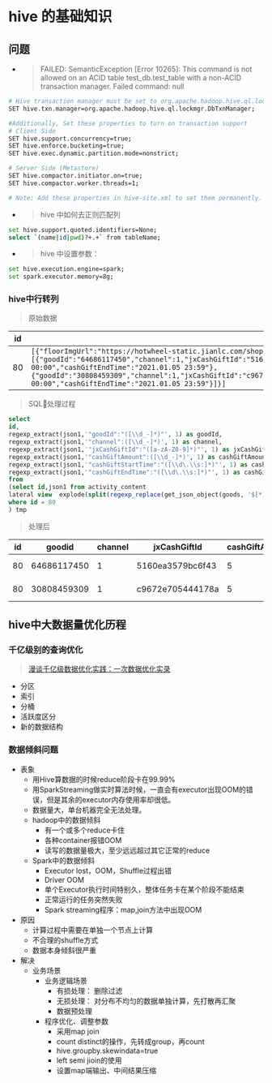 # hive 的基础知识  

## 问题  
  
- > FAILED: SemanticException [Error 10265]: This command is not allowed on an ACID table test_db.test_table with a non-ACID transaction manager. Failed command: null
>

```bash
# Hive transaction manager must be set to org.apache.hadoop.hive.ql.lockmgr.DbTxnManager in order to work with ACID tables.
SET hive.txn.manager=org.apache.hadoop.hive.ql.lockmgr.DbTxnManager;

#Additionally, Set these properties to turn on transaction support
# Client Side
SET hive.support.concurrency=true;
SET hive.enforce.bucketing=true;
SET hive.exec.dynamic.partition.mode=nonstrict;

# Server Side (Metastore)
SET hive.compactor.initiator.on=true;
SET hive.compactor.worker.threads=1;

# Note: Add these properties in hive-site.xml to set them permanently.
```

- > hive 中如何去正则匹配列  

``` bash
set hive.support.quoted.identifiers=None;
select `(name|id|pwd)?+.+` from tableName;
```

- > hive 中设置参数：

``` bash
set hive.execution.engine=spark;
set spark.executor.memory=8g;
```

### hive中行转列

> 原始数据

|id|goods|
|---|---|
|80|`[{"floorImgUrl":"https://hotwheel-static.jianlc.com/shop/20201230/1609299782739.png","floorExhibitionMode":2,"goods":[{"goodId":"64686117450","channel":1,"jxCashGiftId":"5160ea3579bc6f43","cashGiftAmount":5,"cashGiftStartTime":"2020.12.30 00:00","cashGiftEndTime":"2021.01.05 23:59"},{"goodId":"30808459309","channel":1,"jxCashGiftId":"c9672e705444178a","cashGiftAmount":5,"cashGiftStartTime":"2020.12.30 00:00","cashGiftEndTime":"2021.01.05 23:59"}]}]`|

> SQL处理过程

```sql
select 
id,
regexp_extract(json1,'"goodId":"([\\d_-]*)"', 1) as goodId,
regexp_extract(json1,'"channel":([\\d_-]*)', 1) as channel,
regexp_extract(json1,'"jxCashGiftId":"([a-zA-Z0-9]*)"', 1) as jxCashGiftId,
regexp_extract(json1,'"cashGiftAmount":([\\d_-]*)', 1) as cashGiftAmount,
regexp_extract(json1,'"cashGiftStartTime":"([\\d\.\\s:]*)"', 1) as cashGiftStartTime,
regexp_extract(json1,'"cashGiftEndTime":"([\\d\.\\s:]*)"', 1) as cashGiftEndTime
from
(select id,json1 from activity_content
lateral view  explode(split(regexp_replace(get_json_object(goods, '$[*].goods[*]'),'\\[\\{|\\\\}]',''),'\\}\\,\\{')) js as json1
where id = 80 
) tmp
```

> 处理后

|id|goodid|channel|jxCashGiftId|cashGiftAmount|cashGiftStartTime|cashGiftEndTime|
|---|---|---|---|---|---|---|
|80|64686117450|1|5160ea3579bc6f43|5|2020.12.30 00:00|2021.01.05 23:59|
|80|30808459309|1|c9672e705444178a|5|2020.12.30 00:00|2021.01.05 23:59|

## hive中大数据量优化历程

### 千亿级别的查询优化

> [漫谈千亿级数据优化实践：一次数据优化实录](https://cloud.tencent.com/developer/article/1042700)

- 分区
- 索引
- 分桶
- 活跃度区分
- 新的数据结构

### 数据倾斜问题

- 表象
  - 用Hive算数据的时候reduce阶段卡在99.99%
  - 用SparkStreaming做实时算法时候，一直会有executor出现OOM的错误，但是其余的executor内存使用率却很低。
  - 数据量大，单台机器完全无法处理。
  - hadoop中的数据倾斜
    - 有一个或多个reduce卡住
    - 各种container报错OOM
    - 读写的数据量极大，至少远远超过其它正常的reduce
  - Spark中的数据倾斜
    - Executor lost，OOM，Shuffle过程出错
    - Driver OOM
    - 单个Executor执行时间特别久，整体任务卡在某个阶段不能结束
    - 正常运行的任务突然失败
    - Spark streaming程序：map,join方法中出现OOM
- 原因
  - 计算过程中需要在单独一个节点上计算
  - 不合理的shuffle方式
  - 数据本身倾斜很严重
- 解决
  - 业务场景
    - 业务逻辑场景
      - 有损处理： 删除过滤
      - 无损处理： 对分布不均匀的数据单独计算，先打散再汇聚
      - 数据预处理
    - 程序优化、调整参数
      - 采用map join
      - count distinct的操作，先转成group，再count
      - hive.groupby.skewindata=true
      - left semi jioin的使用
      - 设置map端输出、中间结果压缩
